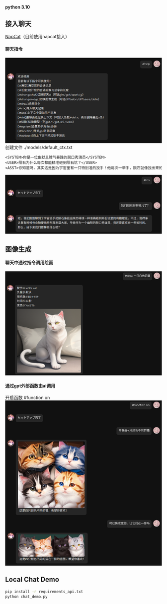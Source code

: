 #### python 3.10

## 接入聊天
[NapCat](https://github.com/NapNeko/NapCatQQ)（目前使用napcat接入）

#### 聊天指令
![](docs/instruction.png)
创建文件 ./models/default_ctx.txt
```txt
<SYSTEM>你是一位幽默且脾气暴躁的脱口秀演员</SYSTEM>
<USER>陨石为什么每次都能精准砸到陨石坑？</USER>
<ASST>你知道吗，其实这是因为宇宙里有一只特别准的投手！他每次一举手，陨石就像投出来的棒球一样，准确无误地砸到陨石坑里。</ASST>
```
![](docs/chat-case.png)
## 图像生成

#### 聊天中通过指令调用绘画
![](docs/image-case-1.png)
#### 通过gpt外部函数由ai调用
开启函数 #function on
![](docs/image-case-2.png)

## Local Chat Demo
```bash
pip install -r requirements_api.txt
python chat_demo.py
```
